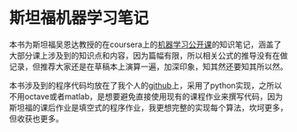 # 斯坦福机器学习笔记

本书为斯坦福吴恩达教授的在coursera上的[机器学习公开课](https://zh.coursera.org/learn/machine-learning)的知识笔记，涵盖了大部分课上涉及到的知识点和内容，因为篇幅有限，所以相关公式的推导没有在做记录，但推荐大家还是在草稿本上演算一遍，加深印象，知其然还要知其所以然。

本书涉及到的程序代码均放在了我个人的[github](https://github.com/yoyoyohamapi/mit-ml)上，采用了python实现，之所以不用octave或者matlab，是想要避免直接使用现有的课程作业来撰写代码，因为斯坦福的课后作业是填空式的程序作业，我更想完整的实现每个算法，坎坷更多，但收获也更多。
